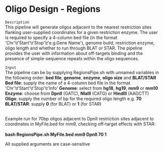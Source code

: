 # Oligo Design - Regions
`Description`<br>
This pipeline will generate oligos adjacent to the nearest restriction sites flanking user-supplied coordinates for a given restriction enzyme. The user is required to specify a 4-column bed file (in the format 'Chr'\t'Start'\t'Stop'\t'e.g.Gene Name'), genome build, restriction enzyme,
oligo length and whether to run through BLAT or STAR. The pipeline provides the user with information about off-targets binding and the presence of simple-sequence repeats within the oligo sequences.

`Input`<br>
The pipeline can be by supplying RegionsPipe.sh with unnamed variables in the following order: <b>bed file</b>, <b>genome</b>, <b>enzyme</b>, <b>oligo size</b> and <b>BLAT/STAR</b><br>
<b>Bed file</b>: supply the name of a 4-column bed file in the format 'Chr'\t'Start'\t'Stop'\t'Info'
<b>Genome</b>: select from <b>hg18</b>, <b>hg19</b>, <b>mm9</b> or <b>mm10</b><br>
<b>Enzyme</b>: choose from <b>DpnII</b> (GATC), <b>NlaIII</b> (CATG) or <b>HindIII</b> (AAGCTT)<br>
<b>Oligo</b>: supply the number of bp for the required oligo length e.g. <b>70</b><br>
<b>BLAT/STAR</b>: supply <b>0</b> (for BLAT) or <b>1</b> (for STAR)<br><br>

Example run for 70bp oligos adjacent to DpnII restriction sites adjacent to coordinates in MyFile.bed for mm9, checking off-target effects with STAR:<br><br>
<b>bash RegionsPipe.sh MyFile.bed mm9 DpnII 70 1</b><br>

All supplied arguments are case-sensitive